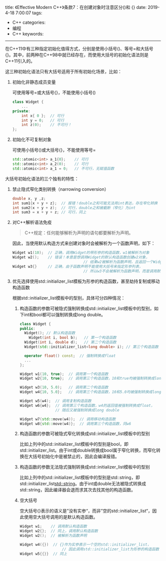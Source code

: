 title: 《Effective Modern C++》条款7：在创建对象时注意区分()和 {}
date: 2019-4-18 7:00:07
tags:
- C++
categories:
- 编程
- C++
keywords:

---

在C++11中有三种指定初始化值得方式，分别是使用小括号()、等号=和大括号{}。其中，前两种在C++98中就已经存在，而使用大括号的初始化语法则是C++11引入的。

<!-- more -->

这三种初始化语法只有大括号适用于所有初始化场景，比如：

1. 初始化非静态成员变量
    
    可使用等号=或大括号{}，不能使用小括号()
    
    ```cpp
    class Widget {
    	...
    private:
    	int x{ 0 };  // 可行
    	int y = 0;   // 可行
    	int z(0);    // 不可行！
    };
    ```
    
2. 初始化不可复制对象
    
    可使用小括号()或大括号{}，不能使用等号=
    
    ```cpp
    std::atomic<int> a_1{0};    // 可行
    std::atomic<int> a_2(0);    // 可行
    std::atomic<int> a_1 = 0;   // 不可行，无赋值函数
    ```
    

大括号初始化语法的三个独有的特性：

1. 禁止隐式窄化类别转换（narrowing conversion）
    
    ```cpp
    double x, y ,z;
    int sum1{x + y + z};  // 报错！double之和可能无法用int表达，存在窄化转换
    int sum2(x + y + z);  // 可行，double之和被截断（窄化）为int
    int sum3 = x + y + z; // 可行，同上
    ```
    
2. 对C++解析语法免疫
    
    > C++规定：任何能够解析为声明的语句都要解析为声明。
    > 
    
    因此，当使用默认构造方式来创建对象时会被解析为一个函数声明，如下：
    
    ```cpp
    Widget w1(10);  // 正确，调用Widget的带形参的构造函数，w1被解析为对象
    Widget w2();    // 错误！本意是想调用Widget的默认构造函数创建w2对象，
    								// 结果w2被解析为函数声明，且返回一个Widget对象
    Widget w3{}     // 正确，由于函数声明不能使用大括号来指定形参列表，
    								// 所以w3不会被解析为函数声明，而是调用默认构造函数创建w3对象
    ```
    
3. 优先选择使用std::initializer_list模板为形参的构造函数，甚至劫持复制或移动构造函数
    
    根据std::initializer_list模板中的型别，具体可分四种情况：
    
    1. 构造函数的参数可被隐式强制转换成std::initializer_list模板中的型别，如下int和bool都可以强制转换成long double。
        
        ```cpp
        class Widget {
        public:
          Widget(); // 默认构造函数
        	Widget(int i, bool b);   // 第一个构造函数
          Widget(int i, double d);   // 第二个构造函数
          Widget(std::initializer_list<long double> i); // 第三个构造函数
        
          operator float() const;  // 强制转换成float
          ...
        };
        
        Widget w1(10, true);  // 调用第一个构造函数
        Widget w2{10, true};  // 调用第三个构造函数，10和true均被强制转换成long double
        
        Widget w3(10, 5.0);   // 调用第二个构造函数
        Widget w4{10, 5.0};   // 调用第三个构造函数，10和5.0均被强制转换成long double
        
        Widget w5(w4);  // 调用复制构造函数
        Widget w6{w4};  // 调用第三个构造函数，w4的返回值被强制转换成float，
                        // 随后又被强制转换成long double
        
        Widget w7(std::move(w4));  // 调用移动构造函数
        Widget w8{std::move(w4)};  // 调用第三个构造函数，同w6
        ```
        
    2. 构造函数的参数可被隐式窄化转换成std::initializer_list模板中的型别
        
        比如上列中的std::initializer_list模板中的型别是bool，即std::initializer_list<bool>。由于int或double转换成bool属于窄化转换，而窄化转换在大括号初始化中是被禁止的，因此会编译报错。
        
    3. 构造函数的参数无法隐式强制转换成std::initializer_list模板中的型别
        
        比如上列中的std::initializer_list模板中的型别是std::string，即std::initializer_list<std::string>。由于int或double无法被隐式转换成std::string，因此编译器会退而求其次去找其他的构造函数。
        
    4. 空大括号
        
        空大括号{}表示的语义是”没有实参“，而非”空的std::initializer_list“，因此使用空大括号调用的是默认构造函数。
        
        ```cpp
        Widget w1;    // 调用默认构造函数
        Widget w2{};  // 同上，调用默认构造函数
        Widget w2();  // 被解析为函数声明
        
        Widget w4({})  // {}作为实参表示一个空的std::initializer_list，
        				   // 因此调用std::initializer_list为形参的构造函数
        Widget w5{{}}  // 同上
        ```